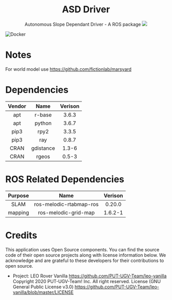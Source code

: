 <div align="center">
    <h1>ASD Driver</h1>
    Autonomous Slope Dependant Driver - A ROS package
    <img src="https://github.com/DenizUgur/asd_driver/workflows/Docker/badge.svg?branch=master" />
</div>

![Docker](https://github.com/DenizUgur/asd_driver/workflows/Docker/badge.svg?branch=master)

# Notes
For world model use https://github.com/fictionlab/marsyard

# Dependencies
| Vendor |           Name          | Verison |
|:------:|:-----------------------:|:-------:|
|   apt  |          r-base         |  3.6.3  |
|   apt  |          python         |  3.6.7  |
|  pip3  |          rpy2           |  3.3.5  |
|  pip3  |          ray            |  0.8.7  |
|  CRAN  |        gdistance        |  1.3-6  |
|  CRAN  |          rgeos          |  0.5-3  |

# ROS Related Dependencies
|  Purpose   |          Name           | Verison  |
|:----------:|:-----------------------:|:--------:|
|   SLAM     | ros-melodic-rtabmap-ros |  0.20.0  |
|   mapping  | ros-melodic-grid-map    |  1.6.2-1 |

# Credits
This application uses Open Source components. You can find the source code of their open source projects along with license information below. We acknowledge and are grateful to these developers for their contributions to open source.

* Project: LEO Rover Vanilla https://github.com/PUT-UGV-Team/leo-vanilla 
Copyright 2020 PUT-UGV-Team! Inc. All right reserved.
License (GNU General Public License v3.0) https://github.com/PUT-UGV-Team/leo-vanilla/blob/master/LICENSE